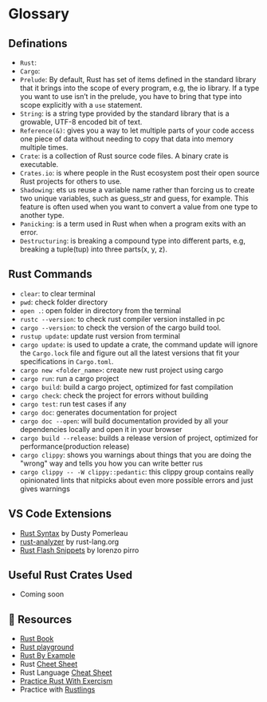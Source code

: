 # Glossary

## Definations

- `Rust`:
- `Cargo`:
- `Prelude`: By default, Rust has set of items defined in the standard library that it brings into the scope of every program, e.g, the io library. If a type you want to use isn’t in the prelude, you have to bring that type into scope explicitly with a `use` statement.
- `String`: is a string type provided by the standard library that is a growable, UTF-8 encoded bit of text.
- `Reference(&)`: gives you a way to let multiple parts of your code access one piece of data without needing to copy that data into memory multiple times.
- `Crate`: is a collection of Rust source code files. A binary crate is executable.
- `Crates.io`: is where people in the Rust ecosystem post their open source Rust projects for others to use.
- `Shadowing`: ets us reuse a variable name rather than forcing us to create two unique variables, such as guess_str and guess, for example. This feature is often used when you want to convert a value from one type to another type.
- `Panicking`: is a term used in Rust when when a program exits with an error.
- `Destructuring`: is breaking a compound type into different parts, e.g, breaking a tuple(tup) into three parts(x, y, z).

## Rust Commands

- `clear`: to clear terminal
- `pwd`: check folder directory
- `open .`: open folder in directory from the terminal
- `rustc --version`: to check rust compiler version installed in pc
- `cargo --version`: to check the version of the cargo build tool.
- `rustup update`: update rust version from terminal
- `cargo update`: is used to update a crate, the command update will ignore the `Cargo.lock` file and figure out all the latest versions that fit your specifications in `Cargo.toml`.
- `cargo new <folder_name>`: create new rust project using cargo
- `cargo run`: run a cargo project
- `cargo build`: build a cargo project, optimized for fast compilation
- `cargo check`: check the project for errors without building
- `cargo test`: run test cases if any
- `cargo doc`: generates documentation for project
- `cargo doc --open`: will build documentation provided by all your dependencies locally and open it in your browser
- `cargo build --release`: builds a release version of project, optimized for performance(production release)
- `cargo clippy`: shows you warnings about things that you are doing the "wrong" way and tells you how you can write better rus
- `cargo clippy -- -W clippy::pedantic`: this clippy group contains really opinionated lints that nitpicks about even more possible errors and just gives warnings

## VS Code Extensions

- [Rust Syntax](https://marketplace.visualstudio.com/items?itemName=dustypomerleau.rust-syntax) by Dusty Pomerleau
- [rust-analyzer](https://marketplace.visualstudio.com/items?itemName=rust-lang.rust-analyzer) by rust-lang.org
- [Rust Flash Snippets](https://marketplace.visualstudio.com/items?itemName=lorenzopirro.rust-flash-snippets) by lorenzo pirro

## Useful Rust Crates Used
- Coming soon


## 🔗 Resources

- [Rust Book](https://doc.rust-lang.org/book/ch01-00-getting-started.html)
- [Rust playground](https://play.rust-lang.org/?version=stable&mode=debug&edition=2024)
- [Rust By Example](https://doc.rust-lang.org/rust-by-example/meta/playground.html)
- Rust [Cheet Sheet](https://quickref.me/rust.html)
- Rust Language [Cheat Sheet](https://cheats.rs/)
- [Practice Rust With Exercism](https://exercism.org/tracks/rust)
- Practice with [Rustlings](https://rustlings.rust-lang.org/)
